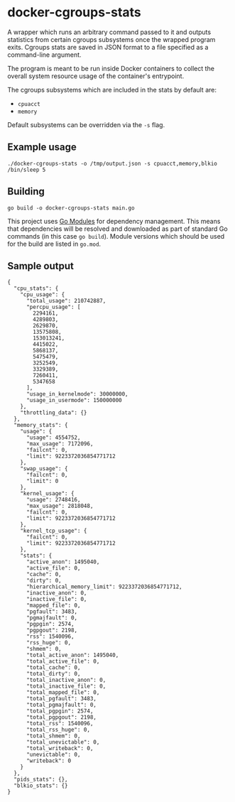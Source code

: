 # docker-cgroups-stats

A wrapper which runs an arbitrary command passed to it and outputs statistics from certain cgroups subsystems once the wrapped program exits.
Cgroups stats are saved in JSON format to a file specified as a command-line argument.

The program is meant to be run inside Docker containers to collect the overall system resource usage of the container's entrypoint.

The cgroups subsystems which are included in the stats by default are:
- `cpuacct`
- `memory`

Default subsystems can be overridden via the `-s` flag.

## Example usage
```
./docker-cgroups-stats -o /tmp/output.json -s cpuacct,memory,blkio /bin/sleep 5
```

## Building
```
go build -o docker-cgroups-stats main.go
```

This project uses [Go Modules](https://blog.golang.org/using-go-modules) for dependency management.
This means that dependencies will be resolved and downloaded as part of standard Go commands (in this case `go build`).
Module versions which should be used for the build are listed in `go.mod`.

## Sample output
```
{
  "cpu_stats": {
    "cpu_usage": {
      "total_usage": 210742887,
      "percpu_usage": [
        2294161,
        4289803,
        2629870,
        13575808,
        153013241,
        4415022,
        5868137,
        5475479,
        3252549,
        3329389,
        7260411,
        5347658
      ],
      "usage_in_kernelmode": 30000000,
      "usage_in_usermode": 150000000
    },
    "throttling_data": {}
  },
  "memory_stats": {
    "usage": {
      "usage": 4554752,
      "max_usage": 7172096,
      "failcnt": 0,
      "limit": 9223372036854771712
    },
    "swap_usage": {
      "failcnt": 0,
      "limit": 0
    },
    "kernel_usage": {
      "usage": 2748416,
      "max_usage": 2818048,
      "failcnt": 0,
      "limit": 9223372036854771712
    },
    "kernel_tcp_usage": {
      "failcnt": 0,
      "limit": 9223372036854771712
    },
    "stats": {
      "active_anon": 1495040,
      "active_file": 0,
      "cache": 0,
      "dirty": 0,
      "hierarchical_memory_limit": 9223372036854771712,
      "inactive_anon": 0,
      "inactive_file": 0,
      "mapped_file": 0,
      "pgfault": 3483,
      "pgmajfault": 0,
      "pgpgin": 2574,
      "pgpgout": 2198,
      "rss": 1540096,
      "rss_huge": 0,
      "shmem": 0,
      "total_active_anon": 1495040,
      "total_active_file": 0,
      "total_cache": 0,
      "total_dirty": 0,
      "total_inactive_anon": 0,
      "total_inactive_file": 0,
      "total_mapped_file": 0,
      "total_pgfault": 3483,
      "total_pgmajfault": 0,
      "total_pgpgin": 2574,
      "total_pgpgout": 2198,
      "total_rss": 1540096,
      "total_rss_huge": 0,
      "total_shmem": 0,
      "total_unevictable": 0,
      "total_writeback": 0,
      "unevictable": 0,
      "writeback": 0
    }
  },
  "pids_stats": {},
  "blkio_stats": {}
}
```
